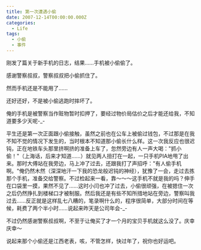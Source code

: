 ```yaml
---
title: 第一次遭遇小偷
date: 2007-12-14T00:00:00.000Z
categories:
  - Life
tags:
  - 小偷
  - 事件
---
```


刚发了篇关于新手机的日志，结果……手机被小偷偷了。

感谢警察叔叔，警察叔叔把小偷抓住了。

然而手机还是不能用了……

还好还好，不是被小偷逃跑时摔坏了。

俺的手机是被警察当作赃物暂时扣押了，要经过物价局估价之后才能还给我，不知道要多少天呢-\_-

平生还是第一次正面跟小偷接触，虽然之前也在公车上被偷过钱包，不过那是在我不知不觉的情况下发生的，当时根本不知道那小偷长什么样。这一次我反应也很迟钝，正在地铁车头那里挤啊挤的准备上车了，忽然旁边有人一声大喝："抓小偷！"（上海话，后来才知道……）就见两人扭打在一起，一只手机PIA地甩了出来。那时大傅站在我旁边，马上冲了过去，还跟我打了声招呼："有人偷手机啊。"俺仍然木然（深深地汗一下我的恐龙般迟钝的神经），犹豫了一会，走过去拣那个手机，准备交给警察。不过检起来一看，靠～～～这手机不就是我的吗？伸手在口袋里一摸，果然不见了……这时小闫也冲了过去，小偷很顽强，在被摁住一次之后仍然挣扎到楼梯口才被制服。然后我还是有些不知所措地站在旁边，警察叫我过去……反正就是这样乱七八糟的，笔录啊什么的，程序很简单，大部分时间在等候，耗费了两个半小时……说起来昨天是公司年会-\_-

不过仍然感谢警察叔叔啊，不至于让俺买了才一个月的宝贝手机就这么没了。庆幸庆幸～

说起来那个小偷还是江西老表，咳，不管怎样，快过年了，祝你也好运吧。
